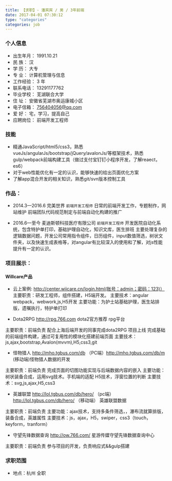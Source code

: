 ```yaml
---
title: 【求职】- 潘宾宾 / 男 / 3年前端
date: 2017-04-01 07:30:12
type: "categories"
categories: job
---
```


### 个人信息

- 出生年月：	1991.10.21
- 民   族：	汉
- 学    历：	大专
- 专   业：	计算机管理与信息
- 工作经验： 	3 年
- 联系电话：	13291177762
- 毕业学校：	芜湖联合大学
- 住    址：	安徽省芜湖市奥运康城小区
- 电子信箱：	756404056@qq.com
- 爱    好：	宅，学习，提高自己
- 应聘岗位：	前端开发工程师

### 技能

- 精通JavaScript/html5/css3，熟悉vueJs/angularJs/bootstrap/jQuery/avalonJs/等框架技术，熟悉gulp/webpack前端构建工具（做过支付宝钉钉小程序开发，了解reaect，es6）
- 对于web性能优化有一定的认识，能够快速的给出页面优化方案
- 了解app混合开发的相关知识，熟悉git/svn版本控制工具

### 作品：

- 2014.3—2016.6	完美世界 `前端开发工程师`
日常的前端开发工作，专题制作，网站维护
前端团队代码规范制定与前端自动化构建的推广

- 2016.6—至今	麦迪斯顿科技医疗有限公司  `前端开发工程师`
开发医院自动化系统，包含特护单打印，基础护理自动化，知识文库，医生排班
主要处理复杂的逻辑数据问题，开发公司常用指令组件，日历组件，input数值筛选，树状文件夹，以及快速生成表格等，对angular有比较深入的使用和了解，对js性能提升有一定的认识。

### 项目展示：

#### Willcare产品

- 云上案例: http://center.wiicare.cn/login.html(账号：admin；密码：123)）
主要职责：研发工程师，组件搭建，H5端开发。
主要技术：angular webpack，webwork,js,H5开发
主要功能：为护士站基础护理，医生站排版，遗嘱执行，特护单打印

- Dota2RPG
http://rpg.766.com dota2官方推荐 rpg平台

主要职责：前端负责
配合上海后端开发的同事完成dota2RPG 项目上线
完成基础的前端组件构建，通过可复用性的模块化搭建前端页面
主要技术：js,ajax,bootstrap,Avalon(mvvm),H5,css3,git

- 怪物猎人	http://mho.tgbus.com/db  （PC端）http://mho.tgbus.com/db/m (移动端)怪物猎人数据的开发

主要职责：前端负责
完成页面的切图功能实现与后端数据内容的嵌入
主要功能：树状装备合成，运用svg技术。手机端的适配 H5技术，浮窗位置的判断
主要技术：svg,js,ajax,H5,css3

- 英雄联盟	http://lol.tgbus.com/db/hero/ （pc端）http://lol.tgbus.com/db/hero/ （移动端） 英雄联盟数据

主要职责：前端负责
主要功能：ajax技术，支持多条件筛选，，瀑布流就算排版，装备合成，英雄属性
主要技术：js，ajax，H5，swiper，css3（touch，keyform，tranform）

- 守望先锋数据查询	http://ow.766.com/  星游传媒守望先锋数据查询中心

主要职责：前端负责
参与项目的开发，负责响应式&&gulp搭建


### 求职范围

-   地点：杭州 全职